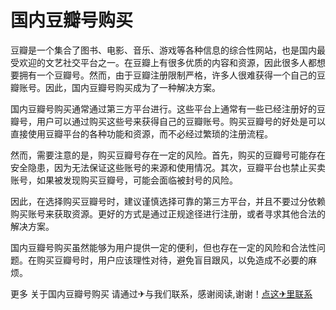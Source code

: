 # 国内豆瓣号购买

豆瓣是一个集合了图书、电影、音乐、游戏等各种信息的综合性网站，也是国内最受欢迎的文艺社交平台之一。在豆瓣上有很多优质的内容和资源，因此很多人都想要拥有一个豆瓣号。然而，由于豆瓣注册限制严格，许多人很难获得一个自己的豆瓣账号。因此，国内豆瓣号购买成为了一种解决方案。

国内豆瓣号购买通常通过第三方平台进行。这些平台上通常有一些已经注册好的豆瓣号，用户可以通过购买这些号来获得自己的豆瓣账号。购买豆瓣号的好处是可以直接使用豆瓣平台的各种功能和资源，而不必经过繁琐的注册流程。

然而，需要注意的是，购买豆瓣号存在一定的风险。首先，购买的豆瓣号可能存在安全隐患，因为无法保证这些账号的来源和使用情况。其次，豆瓣平台也禁止买卖账号，如果被发现购买豆瓣号，可能会面临被封号的风险。

因此，在选择购买豆瓣号时，建议谨慎选择可靠的第三方平台，并且不要过分依赖购买账号来获取资源。更好的方式是通过正规途径进行注册，或者寻求其他合法的解决方案。

国内豆瓣号购买虽然能够为用户提供一定的便利，但也存在一定的风险和合法性问题。在购买豆瓣号时，用户应该理性对待，避免盲目跟风，以免造成不必要的麻烦。

更多 关于国内豆瓣号购买 请通过✈与我们联系，感谢阅读,谢谢！[点这✈里联系](https://acc.k02.cc)